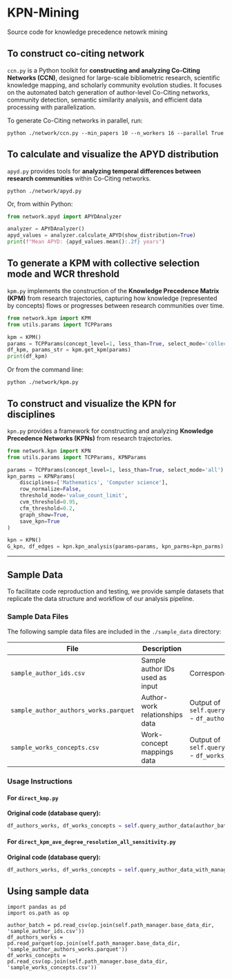 # KPN-Mining
Source code for knowledge precedence netowrk mining

## To construct co-citing network
`ccn.py` is a Python toolkit for **constructing and analyzing Co-Citing Networks (CCN)**, designed for large-scale bibliometric research, scientific knowledge mapping, and scholarly community evolution studies. It focuses on the automated batch generation of author-level Co-Citing networks, community detection, semantic similarity analysis, and efficient data processing with parallelization.

To generate Co-Citing networks in parallel, run:

```
python ./network/ccn.py --min_papers 10 --n_workers 16 --parallel True
```

## To calculate and visualize the APYD distribution
`apyd.py` provides tools for **analyzing temporal differences between research communities** within Co-Citing networks.

```
python ./network/apyd.py
```
Or, from within Python:
```python
from network.apyd import APYDAnalyzer

analyzer = APYDAnalyzer()
apyd_values = analyzer.calculate_APYD(show_distribution=True)
print(f"Mean APYD: {apyd_values.mean():.2f} years")
```

## To generate a KPM with collective selection mode and WCR threshold
`kpm.py` implements the construction of the **Knowledge Precedence Matrix (KPM)** from research trajectories, capturing how knowledge (represented by concepts) flows or progresses between research communities over time.

```python
from network.kpm import KPM
from utils.params import TCPParams

kpm = KPM()
params = TCPParams(concept_level=1, less_than=True, select_mode='collective', wcr=0.9, parallel=False)
df_kpm, params_str = kpm.get_kpm(params)
print(df_kpm)
```
Or from the command line:
```
python ./network/kpm.py
```
## To construct and visualize the KPN for disciplines
`kpn.py` provides a framework for constructing and analyzing **Knowledge Precedence Networks (KPNs)** from research trajectories.

```python
from network.kpn import KPN
from utils.params import TCPParams, KPNParams

params = TCPParams(concept_level=1, less_than=True, select_mode='all')
kpn_parms = KPNParams(
    disciplines=['Mathematics', 'Computer science'],
    row_normalize=False,
    threshold_mode='value_count_limit',
    cvm_threshold=0.95,
    cfm_threshold=0.2,
    graph_show=True,
    save_kpn=True
)

kpn = KPN()
G_kpn, df_edges = kpn.kpn_analysis(params=params, kpn_parms=kpn_parms)
```

---


## Sample Data

To facilitate code reproduction and testing, we provide sample datasets that replicate the data structure and workflow of our analysis pipeline.

### Sample Data Files

The following sample data files are included in the `./sample_data` directory:

| File | Description | Original Source |
|------|-------------|-----------------|
| `sample_author_ids.csv` | Sample author IDs used as input | Corresponds to `author_batch` variable |
| `sample_author_authors_works.parquet` | Author-work relationships data | Output of `self.query_author_data(author_batch)` - `df_authors_works` |
| `sample_works_concepts.csv` | Work-concept mappings data | Output of `self.query_author_data(author_batch)` - `df_works_concepts` |

### Usage Instructions

#### For `direct_kmp.py`

**Original code (database query):**
```python
df_authors_works, df_works_concepts = self.query_author_data(author_batch)
```
#### For `direct_kpm_ave_degree_resolution_all_sensitivity.py`

**Original code (database query):**
```python
df_authors_works, df_works_concepts = self.query_author_data_with_manager(author_batch, local_db_manager)
```

## Using sample data
```
import pandas as pd
import os.path as op

author_batch = pd.read_csv(op.join(self.path_manager.base_data_dir, 'sample_author_ids.csv'))
df_authors_works = pd.read_parquet(op.join(self.path_manager.base_data_dir, 'sample_author_authors_works.parquet'))
df_works_concepts = pd.read_csv(op.join(self.path_manager.base_data_dir, 'sample_works_concepts.csv'))
```



